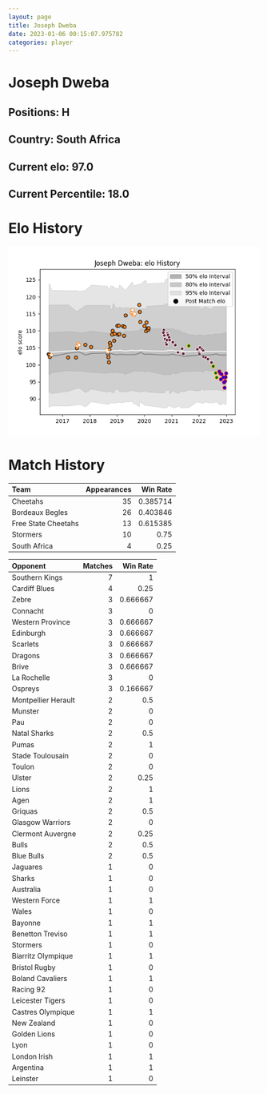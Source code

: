 ```yaml
---  
layout: page  
title: Joseph Dweba  
date: 2023-01-06 00:15:07.975782  
categories: player  
---
```

# Joseph Dweba

## Positions: H

## Country: South Africa

## Current elo: 97.0

## Current Percentile: 18.0

# Elo History


![elo history](history_JosephDweba.png)
# Match History


| Team                |   Appearances |   Win Rate |
|:--------------------|--------------:|-----------:|
| Cheetahs            |            35 |   0.385714 |
| Bordeaux Begles     |            26 |   0.403846 |
| Free State Cheetahs |            13 |   0.615385 |
| Stormers            |            10 |   0.75     |
| South Africa        |             4 |   0.25     |

| Opponent            |   Matches |   Win Rate |
|:--------------------|----------:|-----------:|
| Southern Kings      |         7 |   1        |
| Cardiff Blues       |         4 |   0.25     |
| Zebre               |         3 |   0.666667 |
| Connacht            |         3 |   0        |
| Western Province    |         3 |   0.666667 |
| Edinburgh           |         3 |   0.666667 |
| Scarlets            |         3 |   0.666667 |
| Dragons             |         3 |   0.666667 |
| Brive               |         3 |   0.666667 |
| La Rochelle         |         3 |   0        |
| Ospreys             |         3 |   0.166667 |
| Montpellier Herault |         2 |   0.5      |
| Munster             |         2 |   0        |
| Pau                 |         2 |   0        |
| Natal Sharks        |         2 |   0.5      |
| Pumas               |         2 |   1        |
| Stade Toulousain    |         2 |   0        |
| Toulon              |         2 |   0        |
| Ulster              |         2 |   0.25     |
| Lions               |         2 |   1        |
| Agen                |         2 |   1        |
| Griquas             |         2 |   0.5      |
| Glasgow Warriors    |         2 |   0        |
| Clermont Auvergne   |         2 |   0.25     |
| Bulls               |         2 |   0.5      |
| Blue Bulls          |         2 |   0.5      |
| Jaguares            |         1 |   0        |
| Sharks              |         1 |   0        |
| Australia           |         1 |   0        |
| Western Force       |         1 |   1        |
| Wales               |         1 |   0        |
| Bayonne             |         1 |   1        |
| Benetton Treviso    |         1 |   1        |
| Stormers            |         1 |   0        |
| Biarritz Olympique  |         1 |   1        |
| Bristol Rugby       |         1 |   0        |
| Boland Cavaliers    |         1 |   1        |
| Racing 92           |         1 |   0        |
| Leicester Tigers    |         1 |   0        |
| Castres Olympique   |         1 |   1        |
| New Zealand         |         1 |   0        |
| Golden Lions        |         1 |   0        |
| Lyon                |         1 |   0        |
| London Irish        |         1 |   1        |
| Argentina           |         1 |   1        |
| Leinster            |         1 |   0        |